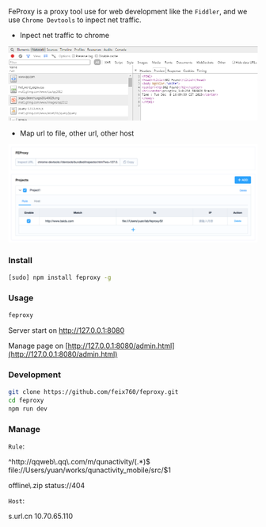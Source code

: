 
FeProxy is a proxy tool use for web development like the `Fiddler`, and we use `Chrome Devtools` to inpect net traffic.

- Inpect net traffic to chrome

[![inspect page](https://raw.githubusercontent.com/feix760/feproxy/master/doc/inspector.png)](http://127.0.0.1:8100/inspect)

- Map url to file, other url, other host

[![manage page](https://raw.githubusercontent.com/feix760/feproxy/master/doc/manage.png)](http://127.0.0.1:8100/inspect)

### Install

```sh
[sudo] npm install feproxy -g
```

### Usage

```sh
feproxy
```

Server start on http://127.0.0.1:8080

Manage page on [http://127.0.0.1:8080/admin.html](http://127.0.0.1:8080/admin.html)

### Development

```sh
git clone https://github.com/feix760/feproxy.git
cd feproxy
npm run dev
```

### Manage

`Rule`:

^http://qqweb\\.qq\\.com/m/qunactivity/(.*)$ file://Users/yuan/works/qunactivity_mobile/src/$1

offline\\.zip status://404

`Host`:

s.url.cn 10.70.65.110
